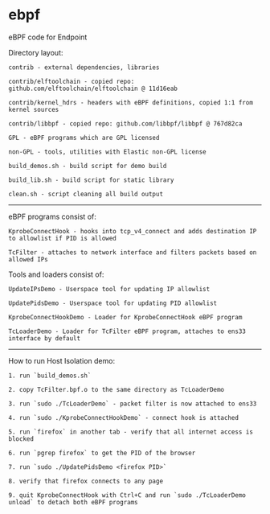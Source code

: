 # ebpf
eBPF code for Endpoint

Directory layout:

    contrib - external dependencies, libraries

    contrib/elftoolchain - copied repo: github.com/elftoolchain/elftoolchain @ 11d16eab

    contrib/kernel_hdrs - headers with eBPF definitions, copied 1:1 from kernel sources

    contrib/libbpf - copied repo: github.com/libbpf/libbpf @ 767d82ca

    GPL - eBPF programs which are GPL licensed

    non-GPL - tools, utilities with Elastic non-GPL license

    build_demos.sh - build script for demo build

    build_lib.sh - build script for static library

    clean.sh - script cleaning all build output

---------------------------------------------------------
eBPF programs consist of:

    KprobeConnectHook - hooks into tcp_v4_connect and adds destination IP to allowlist if PID is allowed

    TcFilter - attaches to network interface and filters packets based on allowed IPs

Tools and loaders consist of:

    UpdateIPsDemo - Userspace tool for updating IP allowlist

    UpdatePidsDemo - Userspace tool for updating PID allowlist

    KprobeConnectHookDemo - Loader for KprobeConnectHook eBPF program

    TcLoaderDemo - Loader for TcFilter eBPF program, attaches to ens33 interface by default

---------------------------------------------------------
How to run Host Isolation demo:

    1. run `build_demos.sh`

    2. copy TcFilter.bpf.o to the same directory as TcLoaderDemo

    3. run `sudo ./TcLoaderDemo` - packet filter is now attached to ens33

    4. run `sudo ./KprobeConnectHookDemo` - connect hook is attached

    5. run `firefox` in another tab - verify that all internet access is blocked

    6. run `pgrep firefox` to get the PID of the browser

    7. run `sudo ./UpdatePidsDemo <firefox PID>`

    8. verify that firefox connects to any page

    9. quit KprobeConnectHook with Ctrl+C and run `sudo ./TcLoaderDemo unload` to detach both eBPF programs

